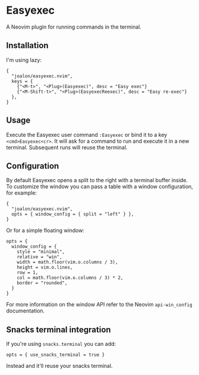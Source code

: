 # Easyexec

A Neovim plugin for running commands in the terminal.


## Installation

I'm using lazy:

```
{
  "joalon/easyexec.nvim",
  keys = {
    {"<M-t>", "<Plug>(Easyexec)", desc = "Easy exec"}
    {"<M-Shift-t>", "<Plug>(EasyexecReexec)", desc = "Easy re-exec"}
  },
}
```

## Usage

Execute the Easyexec user command `:Easyexec` or bind it to a key `<cmd>Easyexec<cr>`. It will ask for a command to run and execute it in a new terminal. Subsequent runs will reuse the terminal.

## Configuration

By default Easyexec opens a split to the right with a terminal buffer inside. To customize the window you can pass a table with a window configuration, for example:

```
{
  "joalon/easyexec.nvim",
  opts = { window_config = { split = "left" } },
}
```

Or for a simple floating window:

```
opts = {
  window_config = {
    style = "minimal",
    relative = "win",
    width = math.floor(vim.o.columns / 3),
    height = vim.o.lines,
    row = 1,
    col = math.floor(vim.o.columns / 3) * 2,
    border = "rounded",
  }
}
```

For more information on the window API refer to the Neovim `api-win_config` documentation.

## Snacks terminal integration

If you're using `snacks.terminal` you can add:

```
opts = { use_snacks_terminal = true }
```

Instead and it'll reuse your snacks terminal.
